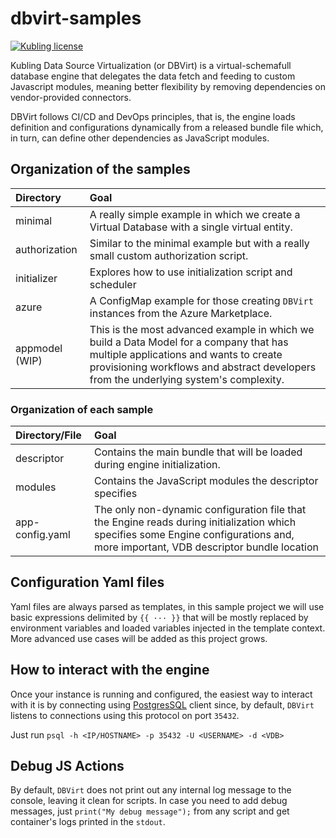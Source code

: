 # dbvirt-samples

[![Kubling license](https://img.shields.io/badge/license-Apache%202.0-blue.svg?style=flat-square)](LICENSE)

Kubling Data Source Virtualization (or DBVirt) is a virtual-schemafull database engine that delegates the data fetch and feeding to custom Javascript modules, meaning better flexibility by removing dependencies on vendor-provided connectors.

DBVirt follows CI/CD and DevOps principles, that is, the engine loads definition and configurations dynamically from a released bundle file which,
in turn, can define other dependencies as JavaScript modules.

## Organization of the samples
| Directory      | Goal                                                                                                                                                                                                                      |
|:---------------|:--------------------------------------------------------------------------------------------------------------------------------------------------------------------------------------------------------------------------|
| minimal        | A really simple example in which we create a Virtual Database with a single virtual entity.                                                                                                                               |
| authorization  | Similar to the minimal example but with a really small custom authorization script.                                                                                                                                       |
| initializer    | Explores how to use initialization script and scheduler                                                                                                                                                                   |
| azure          | A ConfigMap example for those creating `DBVirt` instances from the Azure Marketplace.                                                                                                                                     |
| appmodel (WIP) | This is the most advanced example in which we build a Data Model for a company that has multiple applications and wants to create provisioning workflows and abstract developers from the underlying system's complexity. |

### Organization of each sample
| Directory/File  | Goal                                                                                                                                                                                |
|:----------------|:------------------------------------------------------------------------------------------------------------------------------------------------------------------------------------|
| descriptor      | Contains the main bundle that will be loaded during engine initialization.                                                                                                          |
| modules         | Contains the JavaScript modules the descriptor specifies                                                                                                                            |
| app-config.yaml | The only non-dynamic configuration file that the Engine reads during initialization which specifies some Engine configurations and, more important, VDB descriptor bundle location  |

## Configuration Yaml files
Yaml files are always parsed as templates, in this sample project we will use basic expressions delimited by `{{ ··· }}` that will be mostly replaced by environment variables and loaded variables injected in the template context.
More advanced use cases will be added as this project grows.

## How to interact with the engine
Once your instance is running and configured, the easiest way to interact with it is by connecting using [PostgresSQL](https://www.postgresql.org/docs/current/protocol-message-formats.html)
client since, by default, `DBVirt` listens to connections using this protocol on port `35432`.

Just run `psql -h <IP/HOSTNAME> -p 35432 -U <USERNAME> -d <VDB>`

## Debug JS Actions
By default, `DBVirt` does not print out any internal log message to the console, leaving it clean for scripts.
In case you need to add debug messages, just `print("My debug message");` from any script and get container's logs printed in the `stdout`.